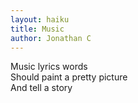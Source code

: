 ```yaml
---
layout: haiku
title: Music
author: Jonathan C
---
```


Music lyrics words<br>
Should paint a pretty picture<br>
And tell a story<br>